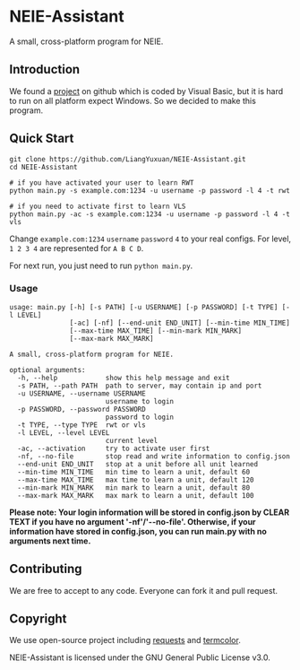 # NEIE-Assistant
A small, cross-platform program for NEIE.

## Introduction
We found a [project](https://github.com/ranulldd/NEIE-Assistant) on github which is coded by Visual Basic, but it is hard to run on all platform expect Windows. So we decided to make this program.

## Quick Start
```
git clone https://github.com/LiangYuxuan/NEIE-Assistant.git
cd NEIE-Assistant

# if you have activated your user to learn RWT
python main.py -s example.com:1234 -u username -p password -l 4 -t rwt

# if you need to activate first to learn VLS
python main.py -ac -s example.com:1234 -u username -p password -l 4 -t vls
```

Change `example.com:1234` `username` `password` `4` to your real configs. For level, `1 2 3 4` are represented for `A B C D`.

For next run, you just need to run `python main.py`.

### Usage
```
usage: main.py [-h] [-s PATH] [-u USERNAME] [-p PASSWORD] [-t TYPE] [-l LEVEL]
               [-ac] [-nf] [--end-unit END_UNIT] [--min-time MIN_TIME]
               [--max-time MAX_TIME] [--min-mark MIN_MARK]
               [--max-mark MAX_MARK]

A small, cross-platform program for NEIE.

optional arguments:
  -h, --help            show this help message and exit
  -s PATH, --path PATH  path to server, may contain ip and port
  -u USERNAME, --username USERNAME
                        username to login
  -p PASSWORD, --password PASSWORD
                        password to login
  -t TYPE, --type TYPE  rwt or vls
  -l LEVEL, --level LEVEL
                        current level
  -ac, --activation     try to activate user first
  -nf, --no-file        stop read and write information to config.json
  --end-unit END_UNIT   stop at a unit before all unit learned
  --min-time MIN_TIME   min time to learn a unit, default 60
  --max-time MAX_TIME   max time to learn a unit, default 120
  --min-mark MIN_MARK   min mark to learn a unit, default 80
  --max-mark MAX_MARK   max mark to learn a unit, default 100
```
**Please note: Your login information will be stored in config.json by CLEAR TEXT if you have no argument '-nf'/'--no-file'. Otherwise, if your information have stored in config.json, you can run main.py with no arguments next time.**

## Contributing
We are free to accept to any code. Everyone can fork it and pull request.

## Copyright
We use open-source project including [requests](https://github.com/kennethreitz/requests) and [termcolor](https://pypi.python.org/pypi/termcolor).

NEIE-Assistant is licensed under the GNU General Public License v3.0.
